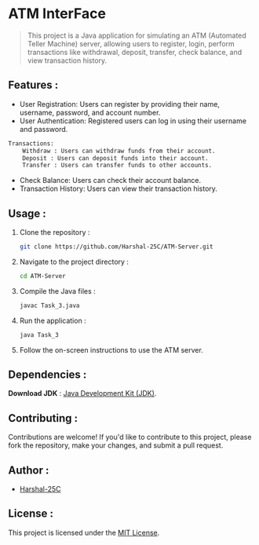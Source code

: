 # ATM InterFace 

> This project is a Java application for simulating an ATM (Automated Teller Machine) server, allowing users to register, login, perform transactions like withdrawal, deposit, transfer, check balance, and view transaction history.

## Features :

- User Registration: Users can register by providing their name, username, password, and account number.
- User Authentication: Registered users can log in using their username and password.
```bash
Transactions:
    Withdraw : Users can withdraw funds from their account.
    Deposit : Users can deposit funds into their account.
    Transfer : Users can transfer funds to other accounts.
```
- Check Balance: Users can check their account balance.
- Transaction History: Users can view their transaction history.

## Usage :

1. Clone the repository :

    ```bash
    git clone https://github.com/Harshal-25C/ATM-Server.git
    ```

2. Navigate to the project directory :

    ```bash
    cd ATM-Server
    ```

3. Compile the Java files :

    ```bash
    javac Task_3.java
    ```

4. Run the application :

    ```bash
    java Task_3
    ```

5. Follow the on-screen instructions to use the ATM server.

## Dependencies :

 **Download JDK** : [Java Development Kit (JDK)](https://www.oracle.com/java/technologies/downloads/#java8).

## Contributing :

Contributions are welcome! If you'd like to contribute to this project, please fork the repository, make your changes, and submit a pull request.

## Author :

- [Harshal-25C](https://github.com/Harshal-25C)

## License :

This project is licensed under the [MIT License](LICENSE).
